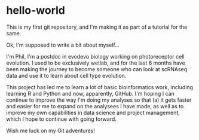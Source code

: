 # hello-world
This is my first git repository, and I'm making it as part of a tutorial for the same.

Ok, I'm supposed to write a bit about myself...

I'm Phil, I'm a postdoc in evodevo biology working on photoreceptor cell evolution. I used to be exclusively wetlab, and for the last 6 months have been making the journey to become someone who can look at scRNAseq data and use it to learn about cell type evolution. 

This project has led me to learn a lot of basic bioinformatics work, including learning R and Python and now, apparently, GitHub. I'm hoping I can continue to improve the way I'm doing my analyses so that (a) it gets faster and easier for me to expand on the analysees I have made, as well as to improve my own capabilities in data science and project management, which I hope to continue with going forward.

Wish me luck on my Git adventures!
